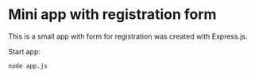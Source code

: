 # Mini app with registration form

This is a small app with form for registration was created with Express.js.
 
Start app:
```
node app.js
```
